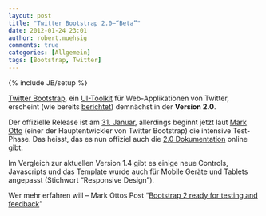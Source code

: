 ```yaml
---
layout: post
title: "Twitter Bootstrap 2.0–“Beta”"
date: 2012-01-24 23:01
author: robert.muehsig
comments: true
categories: [Allgemein]
tags: [Bootstrap, Twitter]
---
```

{% include JB/setup %}
<p><a href="http://www.knowyourstack.com/what-is/twitter-bootstrap">Twitter Bootstrap</a>, ein <a href="http://code-inside.de/blog/2011/10/07/twitter-bootstrap-als-ui-baukasten/">UI-Toolkit</a> für Web-Applikationen von Twitter, erscheint (wie bereits <a href="http://code-inside.de/blog/2012/01/10/bootstrap-fr-facebook-apps-vorschau-auf-twitter-bootstrap-2-0-themes/">berichtet</a>) demnächst in der <strong>Version 2.0</strong>.</p> <p>Der offizielle Release ist am <a href="http://twitterbootstrap2.eventbrite.com/">31. Januar</a>, allerdings beginnt jetzt laut <a href="http://www.markdotto.com/">Mark Otto</a> (einer der Hauptentwickler von Twitter Bootstrap) die intensive Test-Phase. Das heisst, das es nun offiziel auch die <a href="http://markdotto.com/bs2/docs/index.html">2.0 Dokumentation</a> online gibt.</p> <p>Im Vergleich zur aktuellen Version 1.4 gibt es einige neue Controls, Javascripts und das Template wurde auch für Mobile Geräte und Tablets angepasst (Stichwort “Responsive Design”). </p> <p>Wer mehr erfahren will – Mark Ottos Post “<a href="http://www.markdotto.com/2012/01/24/bootstrap-2-ready-for-testing-and-feedback/">Bootstrap 2 ready for testing and feedback</a>”</p>
